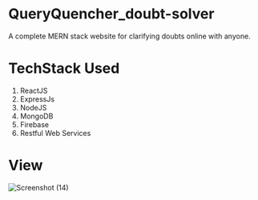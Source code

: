 # QueryQuencher_doubt-solver
A complete MERN stack website for clarifying doubts online with anyone.

# TechStack Used
1) ReactJS
2) ExpressJs
3) NodeJS
4) MongoDB
5) Firebase
6) Restful Web Services

# View
![Screenshot (14)](https://github.com/arshad1010/QueryQuencher_doubt-solver/assets/117597118/2b8aa2e3-620d-47fe-a9c9-71f051f0d54e)
